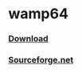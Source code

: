 # wamp64


### [Download](https://wampserver.aviatechno.net/)

### [Sourceforge.net](https://sourceforge.net/projects/wampserver/)




